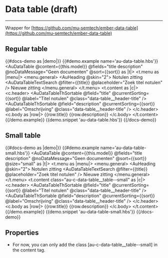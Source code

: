 # Data table (draft)

---

Wrapper for [https://github.com/mu-semtech/ember-data-table](https://github.com/mu-semtech/ember-data-table)

## Regular table

{{#docs-demo as |demo|}}
  {{#demo.example name='au-data-table.hbs'}}
    <AuDataTable @content={{this.model}} @fields="title description" @noDataMessage="Geen documenten" @sort={{sort}} as |t|>
      <t.menu as |menu|>
        <menu.general>
          <AuToolbar class="au-o-box">
            <AuToolbarGroup>
              <AuHeading @skin="2">
                Notulen zitting
              </AuHeading>
            </AuToolbarGroup>
            <AuToolbarGroup class="au-c-toolbar__group--center">
              <AuDataTableTextSearch @filter={{title}} @placeholder="Zoek titel notulen" />
              <AuButton>
                Nieuwe zitting
              </AuButton>
            </AuToolbarGroup>
          </AuToolbar>
        </menu.general>
      </t.menu>
      <t.content as |c|>
        <c.header>
          <AuDataTableThSortable @field="title" @currentSorting={{sort}} @label="Titel notulen" @class="data-table__header-title" />
          <AuDataTableThSortable @field="description" @currentSorting={{sort}} @label="Omschrijving" @class="data-table__header-title" />
        </c.header>
        <c.body as |row|>
          <td>{{row.title}}</td>
          <td>{{row.description}}</td>
        </c.body>
      </t.content>
    </AuDataTable>
  {{/demo.example}}
  {{demo.snippet 'au-data-table.hbs'}}
{{/docs-demo}}

## Small table

{{#docs-demo as |demo|}}
  {{#demo.example name='au-data-table-small.hbs'}}
    <AuDataTable @content={{this.model}} @fields="title description" @noDataMessage="Geen documenten" @sort={{sort}} @size="small" as |t|>
      <t.menu as |menu|>
        <menu.general>
          <AuToolbar class="au-o-box">
            <AuToolbarGroup>
              <AuHeading @skin="2">
                Notulen zitting
              </AuHeading>
            </AuToolbarGroup>
            <AuToolbarGroup class="au-c-toolbar__group--center">
              <AuDataTableTextSearch @filter={{title}} @placeholder="Zoek titel notulen" />
              <AuButton>
                Nieuwe zitting
              </AuButton>
            </AuToolbarGroup>
          </AuToolbar>
        </menu.general>
      </t.menu>
      <t.content class="au-c-data-table__table--small" as |c|>
        <c.header>
          <AuDataTableThSortable @field="title" @currentSorting={{sort}} @label="Titel notulen" @class="data-table__header-title" />
          <AuDataTableThSortable @field="description" @currentSorting={{sort}} @label="Omschrijving" @class="data-table__header-title" />
        </c.header>
        <c.body as |row|>
          <td>{{row.title}}</td>
          <td>{{row.description}}</td>
        </c.body>
      </t.content>
    </AuDataTable>
  {{/demo.example}}
  {{demo.snippet 'au-data-table-small.hbs'}}
{{/docs-demo}}

## Properties

- For now, you can only add the class [au-c-data-table__table--small] in the content tag.

